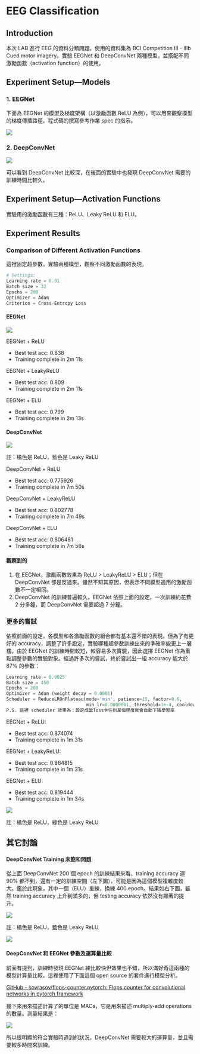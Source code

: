 # EEG Classification


## Introduction



本次 LAB 進行 EEG 的資料分類問題。使用的資料集為 BCI Competition III - IIIb Cued motor imagery。實驗 EEGNet 和 DeepConvNet 兩種模型，並搭配不同激勵函數（activation function）的使用。

## Experiment Setup—Models



### 1. EEGNet

下面為 EEGNet 的模型及梯度架構（以激勵函數 ReLU 為例），可以用來觀察模型的梯度傳播路徑。程式碼的撰寫參考作業 spec 的指示。

![](img/img1.png)

### 2. DeepConvNet

![](img/img2.png)

可以看到 DeepConvNet 比較深，在後面的實驗中也發現 DeepConvNet 需要的訓練時間比較久。

## Experiment Setup—Activation Functions

實驗用的激勵函數有三種：ReLU、Leaky ReLU 和 ELU。

## Experiment Results



### Comparison of Different Activation Functions

這裡固定超參數，實驗兩種模型，觀察不同激勵函數的表現。

```python
# Settings:
Learning rate = 0.01
Batch size = 32
Epochs = 200
Optimizer = Adam
Criterion = Cross-Entropy Loss
```

#### EEGNet

![](img/img6.png)

EEGNet + ReLU

- Best test acc: 0.838
- Training complete in 2m 11s

EEGNet + LeakyReLU

- Best test acc: 0.809
- Training complete in 2m 11s

EEGNet + ELU

- Best test acc: 0.799
- Training complete in 2m 13s

#### DeepConvNet

![](img/img7.png)

註：橘色是 ReLU，藍色是 Leaky ReLU

DeepConvNet + ReLU

- Best test acc: 0.775926
- Training complete in 7m 50s

DeepConvNet + LeakyReLU

- Best test acc: 0.802778
- Training complete in 7m 49s

DeepConvNet + ELU

- Best test acc: 0.806481
- Training complete in 7m 56s

#### 觀察到的

1. 在 EEGNet，激勵函數效果為 ReLU > LeakyReLU > ELU；但在 DeepConvNet 卻是反過來。雖然不知其原因，但表示不同模型適用的激勵函數不一定相同。
2. DeepConvNet 的訓練普遍較久。EEGNet 依照上面的設定，一次訓練約花費 2 分多鐘，而 DeepConvNet 需要超過 7 分鐘。

### 更多的嘗試

依照前面的設定，各模型和各激勵函數的組合都有基本還不錯的表現。但為了有更好的 accuracy，調整了許多設定，實驗哪種超參數訓練出來的準確率能更上一層樓。由於 EEGNet 的訓練時間較短，較容易多次實驗，因此選擇 EEGNet 作為重點調整參數的實驗對象。經過許多次的嘗試，終於嘗試出一組 accuracy 能大於 87% 的參數：

```python
Learning rate = 0.0025
Batch size = 450
Epochs = 200
Optimizer = Adam (weight decay = 0.0001)
Scheduler = ReduceLROnPlateau(mode='min', patience=15, factor=0.6,
                              min_lr=0.0000001, threshold=1e-4, cooldown=10)
P.S. 這裡 scheduler 效果為：設定成當loss卡住到某個程度就會自動下降學習率
```

EEGNet + ReLU:

- Best test acc: 0.874074
- Training complete in 1m 31s

EEGNet + LeakyReLU:

- Best test acc: 0.864815
- Training complete in 1m 31s

EEGNet + ELU:

- Best test acc: 0.819444
- Training complete in 1m 34s

![](img/img8.png)

註：橘色是 ReLU，綠色是 Leaky ReLU


## 其它討論

#### DeepConvNet Training 未飽和問題

從上面 DeepConvNet 200 個 epoch 的訓練結果來看，training accuracy 連 90% 都不到，還有一定的訓練空間（左下圖），可能是因為這個模型複雜度較大。鑑於此現象，其中一個（ELU）重練，換練 400 epoch。結果如右下圖，雖然 training accuracy 上升到滿多的，但 testing accuracy 依然沒有顯著的提升。

![](img/img9.png)

註：橘色是 ReLU，藍色是 Leaky ReLU

![](img/img10.png)

#### DeepConvNet 和 EEGNet 參數及運算量比較

前面有提到，訓練時發現 EEGNet 練比較快但效果也不錯，所以滿好奇這兩種的模型計算量比較。這裡使用了下面這個 open source 的套件進行模型分析。

[GitHub - sovrasov/flops-counter.pytorch: Flops counter for convolutional networks in pytorch framework](https://github.com/sovrasov/flops-counter.pytorch)

接下來用來描述計算了的單位是 MACs，它是用來描述 multiply-add operations 的數量。測量結果是：

![](img/img11.png)

所以很明顯的符合實驗時遇到的狀況，DeepConvNet 需要較大的運算量，並且需要較多時間來訓練。